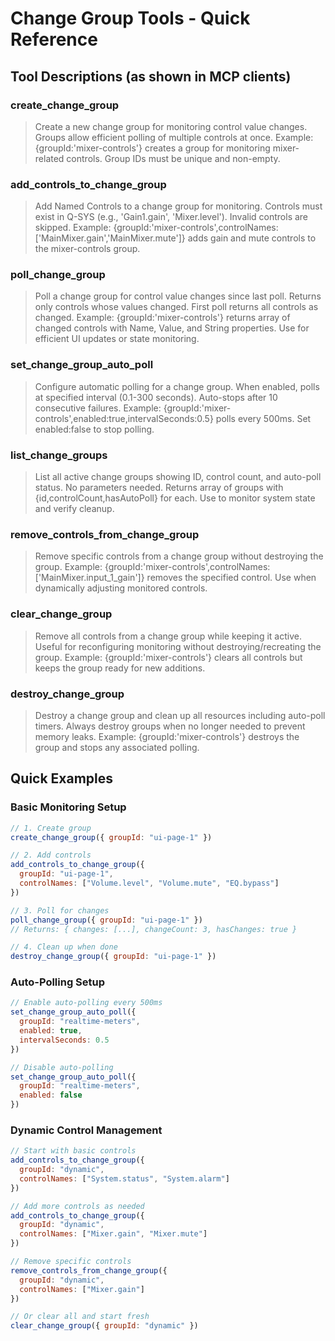 # Change Group Tools - Quick Reference

## Tool Descriptions (as shown in MCP clients)

### create_change_group
> Create a new change group for monitoring control value changes. Groups allow efficient polling of multiple controls at once. Example: {groupId:'mixer-controls'} creates a group for monitoring mixer-related controls. Group IDs must be unique and non-empty.

### add_controls_to_change_group
> Add Named Controls to a change group for monitoring. Controls must exist in Q-SYS (e.g., 'Gain1.gain', 'Mixer.level'). Invalid controls are skipped. Example: {groupId:'mixer-controls',controlNames:['MainMixer.gain','MainMixer.mute']} adds gain and mute controls to the mixer-controls group.

### poll_change_group
> Poll a change group for control value changes since last poll. Returns only controls whose values changed. First poll returns all controls as changed. Example: {groupId:'mixer-controls'} returns array of changed controls with Name, Value, and String properties. Use for efficient UI updates or state monitoring.

### set_change_group_auto_poll
> Configure automatic polling for a change group. When enabled, polls at specified interval (0.1-300 seconds). Auto-stops after 10 consecutive failures. Example: {groupId:'mixer-controls',enabled:true,intervalSeconds:0.5} polls every 500ms. Set enabled:false to stop polling.

### list_change_groups
> List all active change groups showing ID, control count, and auto-poll status. No parameters needed. Returns array of groups with {id,controlCount,hasAutoPoll} for each. Use to monitor system state and verify cleanup.

### remove_controls_from_change_group
> Remove specific controls from a change group without destroying the group. Example: {groupId:'mixer-controls',controlNames:['MainMixer.input_1_gain']} removes the specified control. Use when dynamically adjusting monitored controls.

### clear_change_group
> Remove all controls from a change group while keeping it active. Useful for reconfiguring monitoring without destroying/recreating the group. Example: {groupId:'mixer-controls'} clears all controls but keeps the group ready for new additions.

### destroy_change_group
> Destroy a change group and clean up all resources including auto-poll timers. Always destroy groups when no longer needed to prevent memory leaks. Example: {groupId:'mixer-controls'} destroys the group and stops any associated polling.

## Quick Examples

### Basic Monitoring Setup
```javascript
// 1. Create group
create_change_group({ groupId: "ui-page-1" })

// 2. Add controls
add_controls_to_change_group({ 
  groupId: "ui-page-1",
  controlNames: ["Volume.level", "Volume.mute", "EQ.bypass"]
})

// 3. Poll for changes
poll_change_group({ groupId: "ui-page-1" })
// Returns: { changes: [...], changeCount: 3, hasChanges: true }

// 4. Clean up when done
destroy_change_group({ groupId: "ui-page-1" })
```

### Auto-Polling Setup
```javascript
// Enable auto-polling every 500ms
set_change_group_auto_poll({
  groupId: "realtime-meters",
  enabled: true,
  intervalSeconds: 0.5
})

// Disable auto-polling
set_change_group_auto_poll({
  groupId: "realtime-meters",
  enabled: false
})
```

### Dynamic Control Management
```javascript
// Start with basic controls
add_controls_to_change_group({
  groupId: "dynamic",
  controlNames: ["System.status", "System.alarm"]
})

// Add more controls as needed
add_controls_to_change_group({
  groupId: "dynamic",
  controlNames: ["Mixer.gain", "Mixer.mute"]
})

// Remove specific controls
remove_controls_from_change_group({
  groupId: "dynamic",
  controlNames: ["Mixer.gain"]
})

// Or clear all and start fresh
clear_change_group({ groupId: "dynamic" })
```
